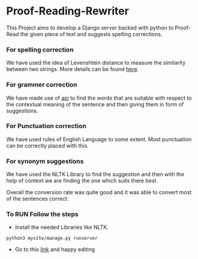 # Proof-Reading-Rewriter
This Project aims to develop a Django server backed with python to Proof-Read the given piece of text and suggests spelling corrections. 

### For spelling correction
We have used the idea of Levenshtein distance to measure the similarity between two strings. More details can be found [here](https://norvig.com/spell-correct.html). 

### For grammer correction 
We have made use of [api](https://phrasefinder.io/) to find the words that are suitable with respect to the contextual meaning of the sentence and then giving them in form of suggestions. 

### For Punctuation correction
We have used rules of English Language to some extent. Most punctuation can be correctly placed with this.

### For synonym suggestions
We have used the NLTK Library to find the suggestion and then with the help of context we are finding the one which suits there best.

Overall the conversion rate was quite good and it was able to convert most of the sentences correct.
### To RUN Follow the steps
- Install the needed Libraries like NLTK.
```
python3 mysite/manage.py runserver
```
- Go to this [link](http://127.0.0.1:8000/) and happy editing
